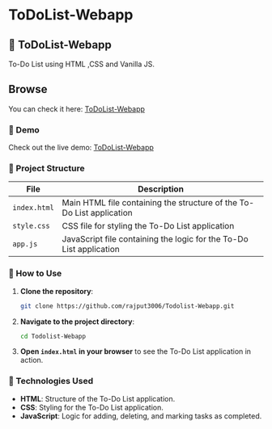 # ToDoList-Webapp

## 📝 ToDoList-Webapp
To-Do List using HTML ,CSS and Vanilla JS.

## Browse
You can check it here: [ToDoList-Webapp](https://github.com/rajput3006/Todolist-Webapp)

### 🔗 Demo
Check out the live demo: [ToDoList-Webapp]((https://rajput3006.github.io/Todolist-Webapp))
### 📂 Project Structure
| File      | Description                                              |
|-----------|----------------------------------------------------------|
| `index.html`  | Main HTML file containing the structure of the To-Do List application |
| `style.css`   | CSS file for styling the To-Do List application       |
| `app.js`      | JavaScript file containing the logic for the To-Do List application  |
### 🚀 How to Use
1. **Clone the repository**:
    ```sh
    git clone https://github.com/rajput3006/Todolist-Webapp.git
    ```
2. **Navigate to the project directory**:
    ```sh
    cd Todolist-Webapp
    ```
3. **Open `index.html` in your browser** to see the To-Do List application in action.
### 🔧 Technologies Used
- **HTML**: Structure of the To-Do List application.
- **CSS**: Styling for the To-Do List application.
- **JavaScript**: Logic for adding, deleting, and marking tasks as completed.
